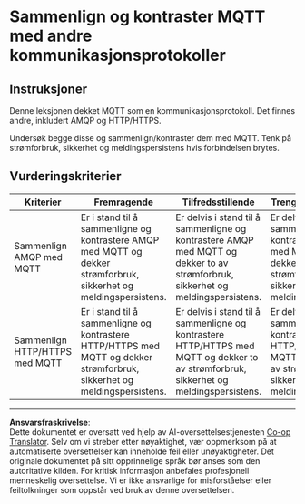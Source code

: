 <!--
CO_OP_TRANSLATOR_METADATA:
{
  "original_hash": "0d4033cdd7b5b5475c63770102e38480",
  "translation_date": "2025-08-27T21:54:04+00:00",
  "source_file": "1-getting-started/lessons/4-connect-internet/assignment.md",
  "language_code": "no"
}
-->
# Sammenlign og kontraster MQTT med andre kommunikasjonsprotokoller

## Instruksjoner

Denne leksjonen dekket MQTT som en kommunikasjonsprotokoll. Det finnes andre, inkludert AMQP og HTTP/HTTPS.

Undersøk begge disse og sammenlign/kontraster dem med MQTT. Tenk på strømforbruk, sikkerhet og meldingspersistens hvis forbindelsen brytes.

## Vurderingskriterier

| Kriterier | Fremragende | Tilfredsstillende | Trenger forbedring |
| --------- | ----------- | ----------------- | ------------------ |
| Sammenlign AMQP med MQTT | Er i stand til å sammenligne og kontrastere AMQP med MQTT og dekker strømforbruk, sikkerhet og meldingspersistens. | Er delvis i stand til å sammenligne og kontrastere AMQP med MQTT og dekker to av strømforbruk, sikkerhet og meldingspersistens. | Er delvis i stand til å sammenligne og kontrastere AMQP med MQTT og dekker én av strømforbruk, sikkerhet og meldingspersistens. |
| Sammenlign HTTP/HTTPS med MQTT | Er i stand til å sammenligne og kontrastere HTTP/HTTPS med MQTT og dekker strømforbruk, sikkerhet og meldingspersistens. | Er delvis i stand til å sammenligne og kontrastere HTTP/HTTPS med MQTT og dekker to av strømforbruk, sikkerhet og meldingspersistens. | Er delvis i stand til å sammenligne og kontrastere HTTP/HTTPS med MQTT og dekker én av strømforbruk, sikkerhet og meldingspersistens. |

---

**Ansvarsfraskrivelse**:  
Dette dokumentet er oversatt ved hjelp av AI-oversettelsestjenesten [Co-op Translator](https://github.com/Azure/co-op-translator). Selv om vi streber etter nøyaktighet, vær oppmerksom på at automatiserte oversettelser kan inneholde feil eller unøyaktigheter. Det originale dokumentet på sitt opprinnelige språk bør anses som den autoritative kilden. For kritisk informasjon anbefales profesjonell menneskelig oversettelse. Vi er ikke ansvarlige for misforståelser eller feiltolkninger som oppstår ved bruk av denne oversettelsen.